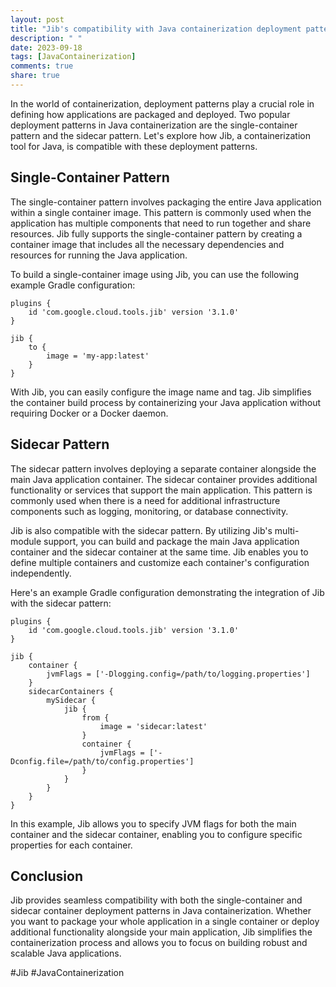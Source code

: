 ```yaml
---
layout: post
title: "Jib's compatibility with Java containerization deployment patterns (e.g., single-container, sidecar)"
description: " "
date: 2023-09-18
tags: [JavaContainerization]
comments: true
share: true
---
```


In the world of containerization, deployment patterns play a crucial role in defining how applications are packaged and deployed. Two popular deployment patterns in Java containerization are the single-container pattern and the sidecar pattern. Let's explore how Jib, a containerization tool for Java, is compatible with these deployment patterns.

## Single-Container Pattern

The single-container pattern involves packaging the entire Java application within a single container image. This pattern is commonly used when the application has multiple components that need to run together and share resources. Jib fully supports the single-container pattern by creating a container image that includes all the necessary dependencies and resources for running the Java application.

To build a single-container image using Jib, you can use the following example Gradle configuration:

```
plugins {
    id 'com.google.cloud.tools.jib' version '3.1.0'
}

jib {
    to {
        image = 'my-app:latest'
    }
}
```

With Jib, you can easily configure the image name and tag. Jib simplifies the container build process by containerizing your Java application without requiring Docker or a Docker daemon.

## Sidecar Pattern

The sidecar pattern involves deploying a separate container alongside the main Java application container. The sidecar container provides additional functionality or services that support the main application. This pattern is commonly used when there is a need for additional infrastructure components such as logging, monitoring, or database connectivity.

Jib is also compatible with the sidecar pattern. By utilizing Jib's multi-module support, you can build and package the main Java application container and the sidecar container at the same time. Jib enables you to define multiple containers and customize each container's configuration independently.

Here's an example Gradle configuration demonstrating the integration of Jib with the sidecar pattern:

```
plugins {
    id 'com.google.cloud.tools.jib' version '3.1.0'
}

jib {
    container {
        jvmFlags = ['-Dlogging.config=/path/to/logging.properties']
    }
    sidecarContainers {
        mySidecar {
            jib {
                from {
                    image = 'sidecar:latest'
                }
                container {
                    jvmFlags = ['-Dconfig.file=/path/to/config.properties']
                }
            }
        }
    }
}
```

In this example, Jib allows you to specify JVM flags for both the main container and the sidecar container, enabling you to configure specific properties for each container.

## Conclusion

Jib provides seamless compatibility with both the single-container and sidecar container deployment patterns in Java containerization. Whether you want to package your whole application in a single container or deploy additional functionality alongside your main application, Jib simplifies the containerization process and allows you to focus on building robust and scalable Java applications.

\#Jib #JavaContainerization